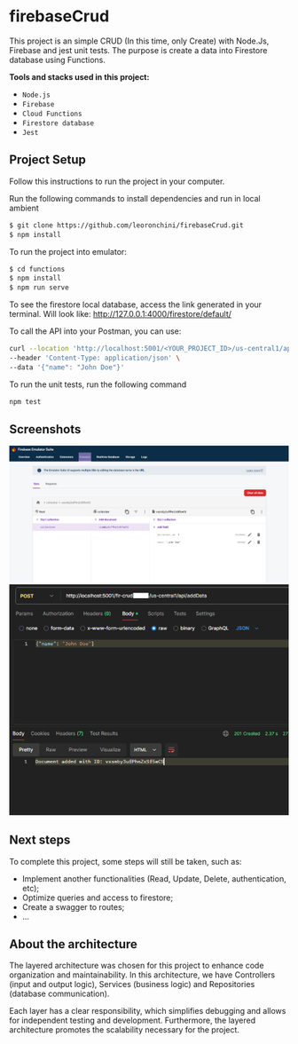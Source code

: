 # firebaseCrud

This project is an simple CRUD (In this time, only Create) with Node.Js, Firebase and jest unit tests. The purpose is create a data into Firestore database using Functions.

**Tools and stacks used in this project:**

- `Node.js`
- `Firebase`
- `Cloud Functions`
- `Firestore database`
- `Jest`

## Project Setup

Follow this instructions to run the project in your computer.

Run the following commands to install dependencies and run in local ambient

```bash
$ git clone https://github.com/leoronchini/firebaseCrud.git
$ npm install

```

To run the project into emulator:

```bash
$ cd functions
$ npm install
$ npm run serve
```

To see the firestore local database, access the link generated in your terminal. Will look like: http://127.0.0.1:4000/firestore/default/

To call the API into your Postman, you can use:

```bash
curl --location 'http://localhost:5001/<YOUR_PROJECT_ID>/us-central1/api/addData' \
--header 'Content-Type: application/json' \
--data '{"name": "John Doe"}'
```

To run the unit tests, run the following command

```bash
npm test
```

## Screenshots

![Screenshot1](./assets/Screenshot1.png?raw=true)
![Screenshot2](./assets/Screenshot2.png?raw=true)

## Next steps

To complete this project, some steps will still be taken, such as:

- Implement another functionalities (Read, Update, Delete, authentication, etc);
- Optimize queries and access to firestore;
- Create a swagger to routes;
- ...

## About the architecture

The layered architecture was chosen for this project to enhance code organization and maintainability.
In this architecture, we have Controllers (input and output logic), Services (business logic) and Repositories (database communication).

Each layer has a clear responsibility, which simplifies debugging and allows for independent testing and development.
Furthermore, the layered architecture promotes the scalability necessary for the project.
